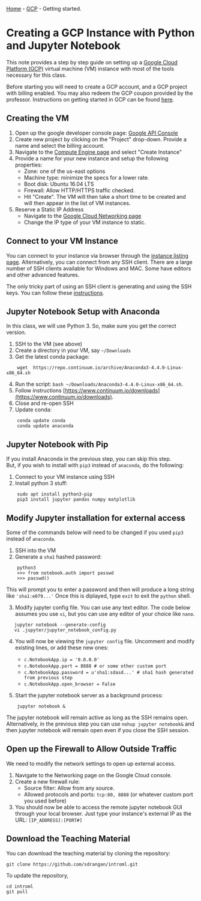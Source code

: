 [Home](../sequence.md) - [GCP](./readme.md) - Getting started.

# Creating a GCP Instance with Python and Jupyter Notebook 

This note provides a step by step guide on setting up a 
[Google Cloud Platform (GCP)](https://cloud.google.com) 
virtual machine (VM) instance with most of the 
tools necessary for this class.  

Before starting you will need to create a GCP account, and 
a GCP project with billing enabled.  You may also redeem the GCP coupon 
provided by the professor.  Instructions on getting started in GCP
can be found [here](https://cloud.google.com/getting-started/).

## Creating the VM
1.	Open up the google developer console page: [Google API Console](https://console.developers.google.com/)
2.	Create new project by clicking on the "Project" drop-down. Provide a name and select the billing account.
3.	Navigate to the [Compute Engine page](https://console.cloud.google.com/compute) and select "Create Instance"
4.	Provide a name for your new instance and setup the following properties:
    *	Zone: one of the us-east options
    *	Machine type: minimize the specs for a lower rate.
    *	Boot disk: Ubuntu 16.04 LTS
    *	Firewall: Allow HTTP/HTTPS traffic checked.
    *   Hit "Create".  The VM will then take a short time to be created and will then appear in the list of VM
        instances.
5.  Reserve a Static IP Address
    *	Navigate to the [Google Cloud Networking page](https://console.cloud.google.com/networking/addresses/list)
    *   Change the IP type of your VM instance to static.


## Connect to your VM Instance

You can connect to your instance via browser through the 
[instance listing page](https://console.cloud.google.com/compute/instances).
Alternatively, you can connect from any SSH client.  There are a large number
of SSH clients available for Windows and MAC.  Some have editors and
other advanced features.

The only tricky part of using an SSH client is generating and using the SSH keys.
You can follow these [instructions](https://cloud.google.com/compute/docs/instances/connecting-to-instance).


## Jupyter Notebook Setup with Anaconda

In this class, we will use Python 3.  So, make sure you get the correct version.

1. SSH to the VM (see above)
2. Create a directory in your VM, say `~/Downloads`
3. Get the latest conda package: 
~~~
    wget  https://repo.continuum.io/archive/Anaconda3-4.4.0-Linux-x86_64.sh
~~~    
4. Run the script:  `bash ~/Downloads/Anaconda3-4.4.0-Linux-x86_64.sh`.
5. Follow instructions [https://www.continuum.io/downloads](https://www.continuum.io/downloads).
6. Close and re-open SSH
7. Update conda:
~~~
    conda update conda
    conda update anaconda
~~~    

## Jupyter Notebook with Pip
If you install Anaconda in the previous step, you can skip this step.  
But, if you wish to install with `pip3` instead of `anaconda`, do the following:
1.  Connect to your VM instance using SSH
2.  Install python 3 stuff:
~~~
    sudo apt install python3-pip
    pip3 install jupyter pandas numpy matplotlib
~~~

## Modify Jupyter installation for external access

Some of the commands below will need to be changed if you used `pip3` instead of 
`anaconda`.
1.  SSH into the VM
2.  Generate a `sha1` hashed password:
~~~
    python3
    >>> from notebook.auth import passwd
    >>> passwd()
~~~
This will prompt you to enter a password and then will produce a long string like
`'sha1:e079...'`  Once this is diplayed, type `exit` to exit the `python` shell.

3.  Modify jupyter config file.  You can use any text editor.  The code below
assumes you use  `vi`, but you can use any editor of your choice like `nano`.
~~~
   jupyter notebook --generate-config
   vi .jupyter/jupyter_notebook_config.py
~~~
4.  You will now be viewing the `jupyter config` file.
Uncomment and modify existing lines, or add these new ones:
    * `c.NotebookApp.ip = '0.0.0.0'`
    * `c.NotebookApp.port = 8888 # or some other custom port`
    * `c.NotebookApp.password = u'sha1:sdasd...' # sha1 hash generated from previous step`
    * `c.NotebookApp.open_browser = False`
    
5. Start the jupyter notebook server as a background process:
~~~
    jupyter notebook &
~~~
The jupyter notebook will remain active as long as the SSH remains open.
Alternatively, in the previous step you can use `nohup jupyter notebook&`
and then jupyter notebook will remain open even if you close the SSH session.

## Open up the Firewall to Allow Outside Traffic
We need to modify the network settings to open up external access.

1.	Navigate to the Networking page on the Google Cloud console.
2.	Create a new firewall rule:
    * Source filter: Allow from any source.
    * Allowed protocols and ports: `tcp:80, 8888` (or whatever custom port you used before)
3.	You should now be able to access the remote jupyter notebook GUI through your local browser.
Just type your instance's external IP as the URL: `[IP_ADDRESS]:[PORT#]`

## Download the Teaching Material

You can download the teaching material by cloning the repository:
~~~
git clone https://github.com/sdrangan/introml.git
~~~

To update the repository,
~~~
cd introml
git pull
~~~
